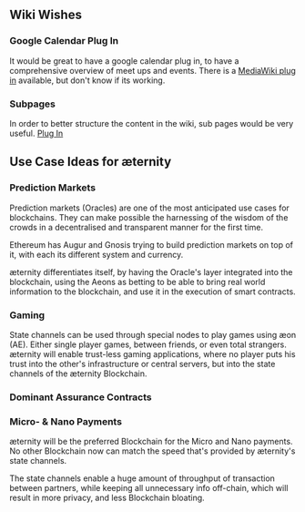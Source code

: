 ## Wiki Wishes
### Google Calendar Plug In

It would be great to have a google calendar plug in, to have a comprehensive overview of meet ups and events.
There is a [MediaWiki plug in](https://www.mediawikiwidgets.org/Google_Calendar) available, but don't know if its working.

### Subpages
In order to better structure the content in the wiki, sub pages would be very useful.
[Plug In](https://github.com/wikimedia/mediawiki-extensions-EditSubpages)

## Use Case Ideas for æternity
### Prediction Markets

Prediction markets (Oracles) are one of the most anticipated use cases for blockchains. They can make possible the harnessing of the wisdom of the crowds in a decentralised and transparent manner for the first time.

Ethereum has Augur and Gnosis trying to build prediction markets on top of it, with each its different system and currency.

æternity differentiates itself, by having the Oracle's layer integrated into the blockchain, using the Aeons as betting to be able to bring real world information to the blockchain, and use it in the execution of smart contracts.

### Gaming

State channels can be used through special nodes to play games using æon (AE). Either single player games, between friends, or even total strangers. æternity will enable trust-less gaming applications, where no player puts his trust into the other's infrastructure or central servers, but into the state channels of the æternity Blockchain.

### Dominant Assurance Contracts

### Micro- & Nano Payments

æternity will be the preferred Blockchain for the Micro and Nano payments. No other Blockchain now can match the speed that's provided by æternity's state channels.

The state channels enable a huge amount of throughput of transaction between partners, while keeping all unnecessary info off-chain, which will result in more privacy, and less Blockchain bloating.
